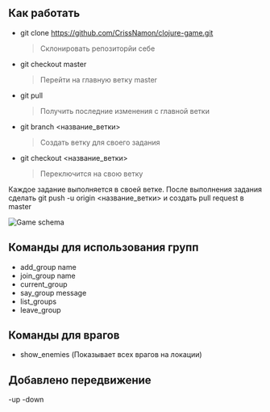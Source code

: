 ## Как работать
- git clone https://github.com/CrissNamon/clojure-game.git
    > Склонировать репозиторйи себе
- git checkout master
    > Перейти на главную ветку master
- git pull
    > Получить последние изменения с главной ветки
- git branch <название_ветки>
    > Создать ветку для своего задания
- git checkout <название_ветки>
   > Переключится на свою ветку

Каждое задание выполняется в своей ветке. После выполнения задания сделать git push -u origin <название_ветки> и создать pull request в master

![Game schema](https://raw.githubusercontent.com/CrissNamon/clojure-game/master/game_schema_base.png)

## Команды для использования групп
- add_group name
- join_group name
- current_group
- say_group message
- list_groups
- leave_group

## Команды для врагов
- show_enemies (Показывает всех врагов на локации)

## Добавлено передвижение
-up
-down
